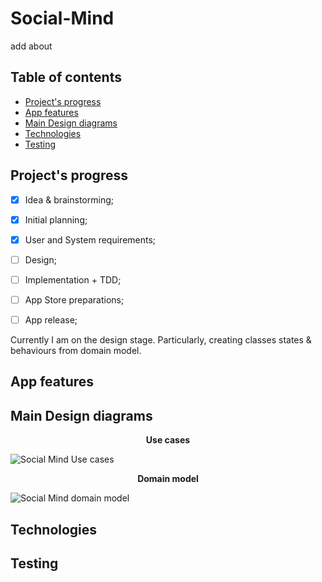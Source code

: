 # Social-Mind
add about

## Table of contents
- [Project's progress](#project-progress)
- [App features](#app-features)
- [Main Design diagrams](#main-design-diagrams)
- [Technologies](#techstack)
- [Testing](#testing)

<h2 id="project-progress"> Project's progress </h2>

- [x] Idea & brainstorming;
- [x] Initial planning;
- [x] User and System requirements;
- [ ] Design;
- [ ] Implementation + TDD;
- [ ] App Store preparations;
- [ ] App release;


Currently I am on the design stage. Particularly, creating classes states & behaviours from domain model.  

<h2 id="app-features"> App features </h2>
<h2 id="main-design-diagrams"> Main Design diagrams </h2>

<p align="center"> <b>Use cases</b> </p>

![Social Mind Use cases](https://user-images.githubusercontent.com/55618255/150543221-929158e4-466e-4383-9e72-91f20753ec6b.jpg)

<p align="center"> <b>Domain model</b> </p>

![Social Mind domain model](https://user-images.githubusercontent.com/55618255/150543228-9689ed9b-4bab-48ce-927f-713704938885.jpg)

<h2 id="techstack"> Technologies </h2>
<h2 id="testing"> Testing </h2>
